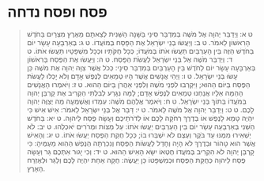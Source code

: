 # פסח ופסח נדחה

> ט א: וַיְדַבֵּר יְהוָה אֶל מֹשֶׁה בְמִדְבַּר סִינַי בַּשָּׁנָה הַשֵּׁנִית לְצֵאתָם מֵאֶרֶץ מִצְרַיִם בַּחֹדֶשׁ הָרִאשׁוֹן לֵאמֹר.
> ט ב: וְיַעֲשׂוּ בְנֵי יִשְׂרָאֵל אֶת הַפָּסַח בְּמוֹעֲדוֹ.
> ט ג: בְּאַרְבָּעָה עָשָׂר יוֹם בַּחֹדֶשׁ הַזֶּה בֵּין הָעַרְבַּיִם תַּעֲשׂוּ אֹתוֹ בְּמֹעֲדוֹ; כְּכָל חֻקֹּתָיו וּכְכָל מִשְׁפָּטָיו תַּעֲשׂוּ אֹתוֹ.
> ט ד: וַיְדַבֵּר מֹשֶׁה אֶל בְּנֵי יִשְׂרָאֵל לַעֲשֹׂת הַפָּסַח.
> ט ה: וַיַּעֲשׂוּ אֶת הַפֶּסַח בָּרִאשׁוֹן בְּאַרְבָּעָה עָשָׂר יוֹם לַחֹדֶשׁ בֵּין הָעַרְבַּיִם בְּמִדְבַּר סִינָי:  כְּכֹל אֲשֶׁר צִוָּה יְהוָה אֶת מֹשֶׁה כֵּן עָשׂוּ בְּנֵי יִשְׂרָאֵל.
> ט ו: וַיְהִי אֲנָשִׁים אֲשֶׁר הָיוּ טְמֵאִים לְנֶפֶשׁ אָדָם וְלֹא יָכְלוּ לַעֲשֹׂת הַפֶּסַח בַּיּוֹם הַהוּא; וַיִּקְרְבוּ לִפְנֵי מֹשֶׁה וְלִפְנֵי אַהֲרֹן בַּיּוֹם הַהוּא.
> ט ז: וַיֹּאמְרוּ הָאֲנָשִׁים הָהֵמָּה אֵלָיו אֲנַחְנוּ טְמֵאִים לְנֶפֶשׁ אָדָם; לָמָּה נִגָּרַע לְבִלְתִּי הַקְרִיב אֶת קָרְבַּן יְהוָה בְּמֹעֲדוֹ בְּתוֹךְ בְּנֵי יִשְׂרָאֵל.
> ט ח: וַיֹּאמֶר אֲלֵהֶם מֹשֶׁה:  עִמְדוּ וְאֶשְׁמְעָה מַה יְצַוֶּה יְהוָה לָכֶם.
> ט ט: וַיְדַבֵּר יְהוָה אֶל מֹשֶׁה לֵּאמֹר.
> ט י: דַּבֵּר אֶל בְּנֵי יִשְׂרָאֵל לֵאמֹר:  אִישׁ אִישׁ כִּי יִהְיֶה טָמֵא לָנֶפֶשׁ אוֹ בְדֶרֶךְ רְחֹקָה לָכֶם אוֹ לְדֹרֹתֵיכֶם וְעָשָׂה פֶסַח לַיהוָה.
> ט יא: בַּחֹדֶשׁ הַשֵּׁנִי בְּאַרְבָּעָה עָשָׂר יוֹם בֵּין הָעַרְבַּיִם יַעֲשׂוּ אֹתוֹ:  עַל מַצּוֹת וּמְרֹרִים יֹאכְלֻהוּ.
> ט יב: לֹא יַשְׁאִירוּ מִמֶּנּוּ עַד בֹּקֶר וְעֶצֶם לֹא יִשְׁבְּרוּ בוֹ; כְּכָל חֻקַּת הַפֶּסַח יַעֲשׂוּ אֹתוֹ.
> ט יג: וְהָאִישׁ אֲשֶׁר הוּא טָהוֹר וּבְדֶרֶךְ לֹא הָיָה וְחָדַל לַעֲשׂוֹת הַפֶּסַח וְנִכְרְתָה הַנֶּפֶשׁ הַהִוא מֵעַמֶּיהָ:  כִּי קָרְבַּן יְהוָה לֹא הִקְרִיב בְּמֹעֲדוֹ חֶטְאוֹ יִשָּׂא הָאִישׁ הַהוּא.
> ט יד: וְכִי יָגוּר אִתְּכֶם גֵּר וְעָשָׂה פֶסַח לַיהוָה כְּחֻקַּת הַפֶּסַח וּכְמִשְׁפָּטוֹ כֵּן יַעֲשֶׂה:  חֻקָּה אַחַת יִהְיֶה לָכֶם וְלַגֵּר וּלְאֶזְרַח הָאָרֶץ. 
 

